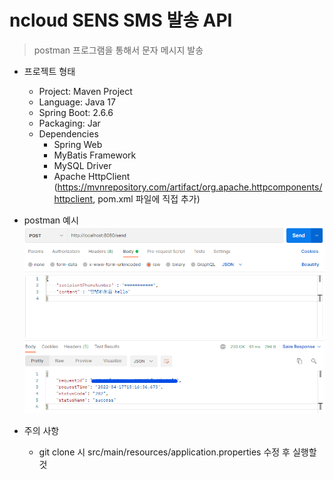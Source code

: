 # ncloud SENS SMS 발송 API

> postman 프로그램을 통해서 문자 메시지 발송

- 프로젝트 형태 
  - Project: Maven Project
  - Language: Java 17
  - Spring Boot: 2.6.6
  - Packaging: Jar
  - Dependencies
    - Spring Web
    - MyBatis Framework
    - MySQL Driver
    - Apache HttpClient (https://mvnrepository.com/artifact/org.apache.httpcomponents/httpclient, pom.xml 파일에 직접 추가)

- postman 예시
![png_1](img.png)

- 주의 사항
  - git clone 시 src/main/resources/application.properties 수정 후 실행할 것